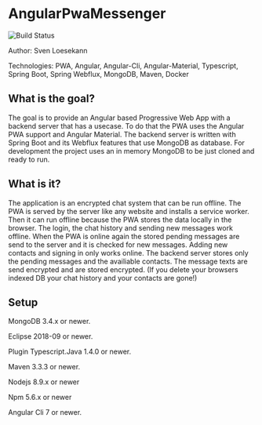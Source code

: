 # AngularPwaMessenger

![Build Status](https://travis-ci.org/Angular2Guy/AngularPwaMessenger.svg?branch=master)

Author: Sven Loesekann

Technologies: PWA, Angular, Angular-Cli, Angular-Material, Typescript, Spring Boot, Spring Webflux, MongoDB, Maven, Docker

## What is the goal?

The goal is to provide an Angular based Progressive Web App with a backend server that has a usecase. To do that the PWA uses the Angular PWA support and Angular Material. The backend server is written with Spring Boot and its Webflux features that use MongoDB as database. For development the project uses an in memory MongoDB to be just cloned and ready to run.

## What is it?

The application is an encrypted chat system that can be run offline. The PWA is served by the server like any website and installs a service worker. Then it can run offline because the PWA stores the data locally in the browser. The login, the chat history and sending new messages work offline. When the PWA is online again the stored pending messages are send to the server and it is checked for new messages. Adding new contacts and signing in only works online. The backend server stores only the pending messages and the availiable contacts. The message texts are send encrypted and are stored encrypted. (If you delete your browsers indexed DB your chat history and your contacts are gone!)    

## Setup

MongoDB 3.4.x or newer.

Eclipse 2018-09 or newer.

Plugin Typescript.Java 1.4.0 or newer.

Maven 3.3.3 or newer.

Nodejs 8.9.x or newer

Npm 5.6.x or newer

Angular Cli 7 or newer.